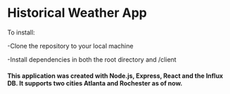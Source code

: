 # Historical Weather App


To install:

-Clone the repository to your local machine

-Install dependencies in both the root directory and /client 



#### This application was created with Node.js, Express, React and the Influx DB. It supports two cities Atlanta and Rochester as of now. 
